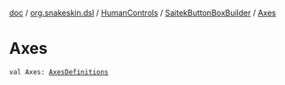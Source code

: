 [doc](../../../index.md) / [org.snakeskin.dsl](../../index.md) / [HumanControls](../index.md) / [SaitekButtonBoxBuilder](index.md) / [Axes](./-axes.md)

# Axes

`val Axes: `[`AxesDefinitions`](../../../org.snakeskin.controls.mappings/-saitek-button-box/-mapping-definitions/-axes-definitions/index.md)